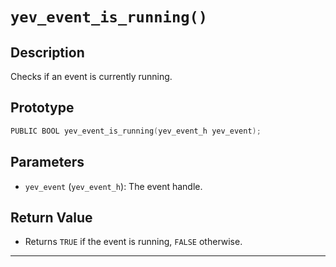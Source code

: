 # `yev_event_is_running()`

## Description
Checks if an event is currently running.

## Prototype
```c
PUBLIC BOOL yev_event_is_running(yev_event_h yev_event);
```

## Parameters
- `yev_event` (`yev_event_h`): The event handle.

## Return Value
- Returns `TRUE` if the event is running, `FALSE` otherwise.

---
